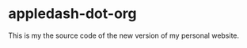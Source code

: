 appledash-dot-org
================

This is my the source code of the new version of my personal website.

